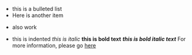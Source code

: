  * this is a bulleted list
 * Here is another item
 - also work

 * this is indented
 *this is italic*
 **this is bold text**
 ***this is bold italic text***
 For more information, please go [here](https://google.com)